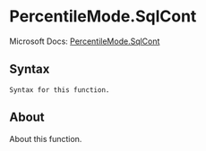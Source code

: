 # PercentileMode.SqlCont

Microsoft Docs: [PercentileMode.SqlCont](https://docs.microsoft.com/en-us/powerquery-m/percentilemode-sqlcont)

## Syntax

```
Syntax for this function.
```

## About

About this function.

